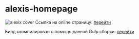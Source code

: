 # alexis-homepage
<img src='https://i0.wampi.ru/2020/01/22/alexis_1000px.th.jpg' alt='alexix cover'/>
Ссылка на online страницу: <a href='https://miroyar.github.io/alexis-homepage/build/index.html'>перейти</a>

Билд скомпилирован с помощь данной Gulp сборки: <a href='https://github.com/MiroYar/Gulp-MYCreateSet'>перейти<a/>
